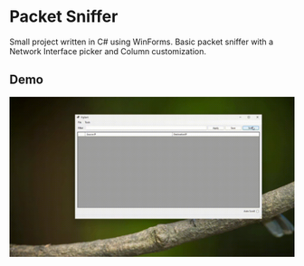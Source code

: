 # Packet Sniffer
Small project written in C# using WinForms. Basic packet sniffer with a Network Interface picker and Column customization.

## Demo
![alt text](https://raw.githubusercontent.com/oukhali99/VigilantNetworkMonitor/refs/heads/main/demo.gif)